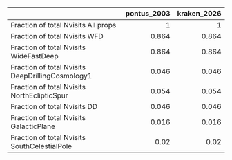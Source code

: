 |                                                  |   pontus_2003 |   kraken_2026 |
|:-------------------------------------------------|--------------:|--------------:|
| Fraction of total Nvisits All props              |         1     |         1     |
| Fraction of total Nvisits WFD                    |         0.864 |         0.864 |
| Fraction of total Nvisits WideFastDeep           |         0.864 |         0.864 |
| Fraction of total Nvisits DeepDrillingCosmology1 |         0.046 |         0.046 |
| Fraction of total Nvisits NorthEclipticSpur      |         0.054 |         0.054 |
| Fraction of total Nvisits DD                     |         0.046 |         0.046 |
| Fraction of total Nvisits GalacticPlane          |         0.016 |         0.016 |
| Fraction of total Nvisits SouthCelestialPole     |         0.02  |         0.02  |

